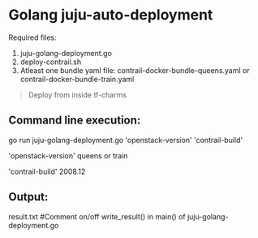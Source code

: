 # Golang juju-auto-deployment
Required files:
1. juju-golang-deployment.go
2. deploy-contrail.sh
3. Atleast one bundle yaml file: contrail-docker-bundle-queens.yaml or contrail-docker-bundle-train.yaml 

> Deploy from inside tf-charms

Command line execution:
-----------------------
go run juju-golang-deployment.go 'openstack-version' 'contrail-build'


'openstack-version'
 queens
 or
 train

'contrail-build'
 2008.12 
 
 Output:
 -------
 result.txt
 #Comment on/off write_result() in main() of juju-golang-deployment.go

